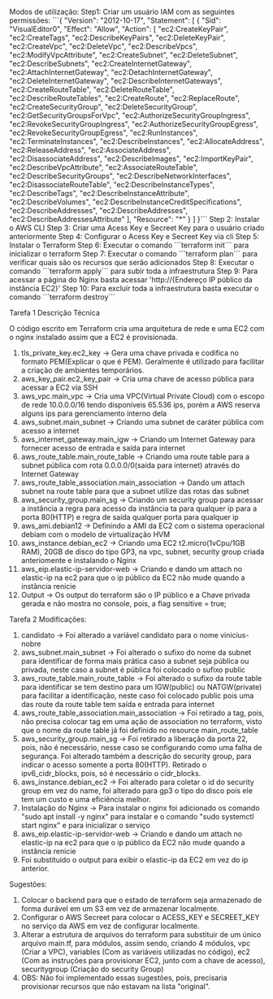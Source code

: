 Modos de utilização:
Step1: Criar um usuário IAM com as seguintes permissões:
´´´{
	"Version": "2012-10-17",
	"Statement": [
		{
			"Sid": "VisualEditor0",
			"Effect": "Allow",
			"Action": [
				"ec2:CreateKeyPair",
				"ec2:CreateTags",
				"ec2:DescribeKeyPairs",
				"ec2:DeleteKeyPair",
				"ec2:CreateVpc",
				"ec2:DeleteVpc",
				"ec2:DescribeVpcs",
				"ec2:ModifyVpcAttribute",
				"ec2:CreateSubnet",
				"ec2:DeleteSubnet",
				"ec2:DescribeSubnets",
				"ec2:CreateInternetGateway",
				"ec2:AttachInternetGateway",
				"ec2:DetachInternetGateway",
				"ec2:DeleteInternetGateway",
				"ec2:DescribeInternetGateways",
				"ec2:CreateRouteTable",
				"ec2:DeleteRouteTable",
				"ec2:DescribeRouteTables",
				"ec2:CreateRoute",
				"ec2:ReplaceRoute",
				"ec2:CreateSecurityGroup",
				"ec2:DeleteSecurityGroup",
				"ec2:GetSecurityGroupsForVpc",
				"ec2:AuthorizeSecurityGroupIngress",
				"ec2:RevokeSecurityGroupIngress",
				"ec2:AuthorizeSecurityGroupEgress",
				"ec2:RevokeSecurityGroupEgress",
				"ec2:RunInstances",
				"ec2:TerminateInstances",
				"ec2:DescribeInstances",
				"ec2:AllocateAddress",
				"ec2:ReleaseAddress",
				"ec2:AssociateAddress",
				"ec2:DisassociateAddress",
				"ec2:DescribeImages",
				"ec2:ImportKeyPair",
				"ec2:DescribeVpcAttribute",
				"ec2:AssociateRouteTable",
				"ec2:DescribeSecurityGroups",
				"ec2:DescribeNetworkInterfaces",
				"ec2:DisassociateRouteTable",
				"ec2:DescribeInstanceTypes",
				"ec2:DescribeTags",
				"ec2:DescribeInstanceAttribute",
				"ec2:DescribeVolumes",
				"ec2:DescribeInstanceCreditSpecifications",
				"ec2:DescribeAddresses",
				"ec2:DescribeAddresses",
				"ec2:DescribeAddressesAttribute"
			],
			"Resource": "*"
		}
	]
}´´´
Step 2: Instalar o AWS CLI
Step 3: Criar uma Acess Key e Secreet Key para o usuário criado anteriormente
Step 4: Configurar o Acess Key e Secreet Key via cli
Step 5: Instalar o Terraform
Step 6: Executar o comando ´´´terraform init´´´ para inicializar o terraform
Step 7: Executar o comando ´´´terraform plan´´´ para verificar quais são os recursos que serão adicionados
Step 8: Executar o comando ´´´terraform apply´´´ para subir toda a infraestrutura
Step 9: Para acessar a página do Nginx basta acessar 'http://{Endereço IP público da instância EC2}'
Step 10: Para excluir toda a infraestrutura basta executar o comando ´´´terraform destroy´´´


Tarefa 1
Descrição Técnica

O código escrito em Terraform cria uma arquitetura de rede e uma EC2 com o nginx instalado assim que a EC2 é provisionada.

1. tls_private_key.ec2_key -> Gera uma chave privada e codifica no formato PEM(Explicar o que é PEM). Geralmente é utilizado para facilitar a criação de ambientes temporários.
2. aws_key_pair.ec2_key_pair -> Cria uma chave de acesso pública para acessar a EC2 via SSH
3. aws_vpc.main_vpc -> Cria uma VPC(Virtual Private Cloud) com o escopo de rede 10.0.0.0/16 tendo disponíveis 65.536 ips, porém a AWS reserva alguns ips para gerenciamento interno dela
4. aws_subnet.main_subnet -> Criando uma subnet de caráter pública com acesso a internet
5. aws_internet_gateway.main_igw -> Criando um Internet Gateway para fornecer acesso de entrada e saída para internet
6. aws_route_table.main_route_table -> Criando uma route table para a subnet pública com rota 0.0.0.0/0(saída para internet) através do Internet Gateway
7. aws_route_table_association.main_association -> Dando um attach subnet na route table para que a subnet utilize das rotas das subnet
8. aws_security_group.main_sg -> Criando um security group para acessar a instância a regra para acesso da instância ta para qualquer ip para a porta 80(HTTP) e regra de saída qualquer porta para qualquer ip
9. aws_ami.debian12 -> Definindo a AMI da EC2 com o sistema operacional debiam com o modelo de virtualização HVM
10. aws_instance.debian_ec2 -> Criando uma EC2 t2.micro(1vCpu/1GB RAM), 20GB de disco do tipo GP3, na vpc, subnet, security group criada anteriomente e instalando o Nginx
11. aws_eip.elastic-ip-servidor-web -> Criando e dando um attach no elastic-ip na ec2 para que o ip público da EC2 não mude quando a instância renicie
12. Output -> Os output do terraform são o IP público e a Chave privada gerada e não mostra no console, pois, a flag sensitive = true;

Tarefa 2
Modificações:
1. candidato -> Foi alterado a variável candidato para o nome vinicius-nobre
2. aws_subnet.main_subnet -> Foi alterado o sufixo do nome da subnet para identificar de forma mais prática caso a subnet seja pública ou privada, neste caso a subnet é pública foi colocado o sufixo public 
3. aws_route_table.main_route_table -> Foi alterado o sufixo da route table para identificar se tem destino para um IGW(public) ou NATGW(private) para facilitar a identificação, neste caso foi colocado public pois uma das route da route table tem saída e entrada para internet
4. aws_route_table_association.main_association -> Foi retirado a tag, pois, não precisa colocar tag em uma ação de association no terraform, visto que o nome da route table já foi definido no resource main_route_table
5. aws_security_group.main_sg -> Foi retirado a liberação da porta 22, pois, não é necessário, nesse caso se configurando como uma falha de segurança. Foi alterado também a descrição do security group, para indicar o acesso somente a porta 80(HTTP). Retirado o ipv6_cidr_blocks, pois, só é necessário o cidr_blocks.
6. aws_instance.debian_ec2 -> Foi alterado para coletar o id do security group em vez do name, foi alterado para gp3 o tipo do disco pois ele tem um custo e uma eficiência melhor.
7. Instalação do Nginx -> Para instalar o nginx foi adicionado os comando "sudo apt install -y nginx" para instalar e o comando "sudo systemctl start nginx" e para inicializar o serviço
8. aws_eip.elastic-ip-servidor-web -> Criando e dando um attach no elastic-ip na ec2 para que o ip público da EC2 não mude quando a instância renicie
9. Foi substituido o output para exibir o elastic-ip da EC2 em vez do ip anterior.

Sugestões:
1. Colocar o backend para que o estado de terraform seja armazenado de forma durável em um S3 em vez de armazenar localmente.
2. Configurar o AWS Secreet para colocar o ACESS_KEY e SECREET_KEY no serviço da AWS em vez de configurar localmente.
3. Alterar a estrutura de arquivos do terraform para substituir de um único arquivo main.tf, para módulos, assim sendo, criando 4 módulos, vpc (Criar a VPC), variables (Com as variáveis utilizadas no código), ec2 (Com as instruções para provisionar EC2, junto com a chave de acesso), securitygroup (Criação do security Group)
4. OBS: Não foi implementado essas sugestões, pois, precisaria provisionar recursos que não estavam na lista "original".